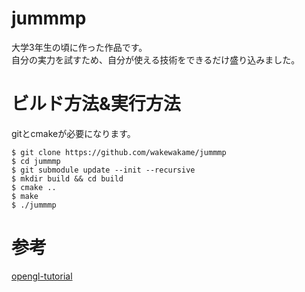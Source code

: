 # jummmp
大学3年生の頃に作った作品です。  
自分の実力を試すため、自分が使える技術をできるだけ盛り込みました。  

# ビルド方法&実行方法
gitとcmakeが必要になります。  
```
$ git clone https://github.com/wakewakame/jummmp
$ cd jummmp
$ git submodule update --init --recursive
$ mkdir build && cd build
$ cmake ..
$ make
$ ./jummmp
```

# 参考
[opengl-tutorial](http://www.opengl-tutorial.org/)  
